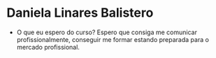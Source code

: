 # Daniela Linares Balistero     

- O que eu espero do curso?
Espero que consiga me comunicar profissionalmente, conseguir me formar estando preparada para o mercado profissional. 



